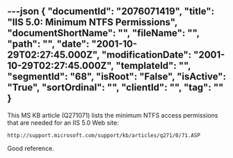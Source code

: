 ---json
{
  "documentId": "2076071419",
  "title": "IIS 5.0: Minimum NTFS Permissions",
  "documentShortName": "",
  "fileName": "",
  "path": "",
  "date": "2001-10-29T02:27:45.000Z",
  "modificationDate": "2001-10-29T02:27:45.000Z",
  "templateId": "",
  "segmentId": "68",
  "isRoot": "False",
  "isActive": "True",
  "sortOrdinal": "",
  "clientId": "",
  "tag": ""
}
---

This MS KB article (Q271071) lists the minimum NTFS access permissions that are needed for an IIS 5.0 Web site:

    http://support.microsoft.com/support/kb/articles/q271/0/71.ASP

Good reference.
